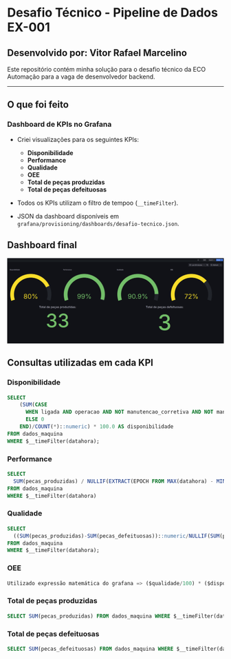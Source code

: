 # Desafio Técnico - Pipeline de Dados EX-001

## Desenvolvido por: Vitor Rafael Marcelino

Este repositório contém minha solução para o desafio técnico da ECO Automação para a vaga de desenvolvedor backend.

---

## O que foi feito

### Dashboard de KPIs no Grafana

- Criei visualizações para os seguintes KPIs:

  - **Disponibilidade**
  - **Performance**
  - **Qualidade**
  - **OEE**
  - **Total de peças produzidas**
  - **Total de peças defeituosas**

- Todos os KPIs utilizam o filtro de tempoo (`__timeFilter`).

- JSON da dashboard disponíveis em `grafana/provisioning/dashboards/desafio-tecnico.json`.

## Dashboard final

![Dashboard](./docs/dashboard.png)

## Consultas utilizadas em cada KPI

### Disponibilidade

```sql
SELECT
    (SUM(CASE
      WHEN ligada AND operacao AND NOT manutencao_corretiva AND NOT manutencao_preventiva THEN 1
      ELSE 0
    END)/COUNT(*)::numeric) * 100.0 AS disponibilidade
FROM dados_maquina
WHERE $__timeFilter(datahora);
```

### Performance

```sql
SELECT
  SUM(pecas_produzidas) / NULLIF(EXTRACT(EPOCH FROM MAX(datahora) - MIN(datahora)), 0) * 3600 AS performance
FROM dados_maquina
WHERE $__timeFilter(datahora)

```

### Qualidade

```sql
SELECT
  ((SUM(pecas_produzidas)-SUM(pecas_defeituosas))::numeric/NULLIF(SUM(pecas_produzidas),0))*100 AS qualidade
FROM dados_maquina 
WHERE $__timeFilter(datahora);
```

### OEE

```sql
Utilizado expressão matemática do grafana => ($qualidade/100) * ($disponibilidade/100) * ($performance/100)
```

### Total de peças produzidas

```sql
SELECT SUM(pecas_produzidas) FROM dados_maquina WHERE $__timeFilter(datahora);
```

### Total de peças defeituosas

```sql
SELECT SUM(pecas_defeituosas) FROM dados_maquina WHERE $__timeFilter(datahora);
```